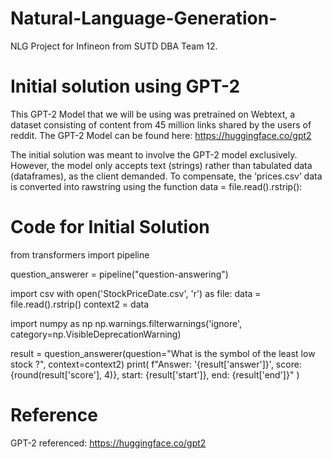 # Natural-Language-Generation-
NLG Project for Infineon from SUTD DBA Team 12.

# Initial solution using GPT-2 
This GPT-2 Model that we will be using was pretrained on Webtext, a dataset consisting of content from 45 million links shared by the users of reddit. 
The GPT-2 Model can be found here: https://huggingface.co/gpt2

The initial solution was meant to involve the GPT-2 model exclusively. However, the model only accepts text (strings) rather than tabulated data (dataframes), as the client demanded. To compensate, the ‘prices.csv’ data is converted into rawstring using the function data = file.read().rstrip():

# Code for Initial Solution 
from transformers import pipeline

question_answerer = pipeline("question-answering")

import csv
with open('StockPriceDate.csv', 'r') as file:
    data = file.read().rstrip() 
context2 = data

import numpy as np 
np.warnings.filterwarnings('ignore', category=np.VisibleDeprecationWarning)

result = question_answerer(question="What is the symbol of the least low stock ?", context=context2)
print(
    f"Answer: '{result['answer']}', score: {round(result['score'], 4)}, start: {result['start']}, end: {result['end']}"
)

# Reference 
GPT-2 referenced: https://huggingface.co/gpt2 
